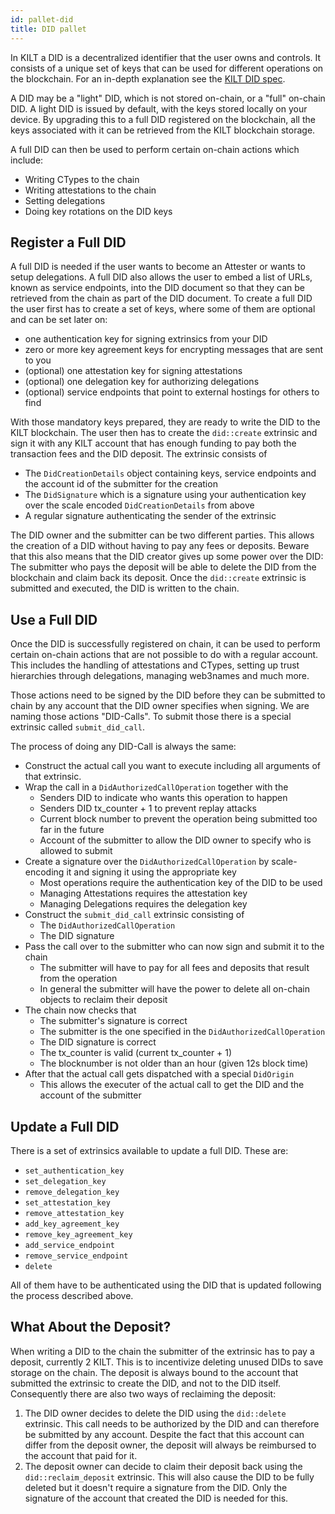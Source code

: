 ```yaml
---
id: pallet-did
title: DID pallet
---
```


In KILT a DID is a decentralized identifier that the user owns and controls.
It consists of a unique set of keys that can be used for different operations on the blockchain.
For an in-depth explanation see the [KILT DID spec](https://github.com/KILTprotocol/kilt-did-driver/blob/master/docs/did-spec/spec.md).

A DID may be a "light" DID, which is not stored on-chain, or a "full" on-chain DID.
A light DID is issued by default, with the keys stored locally on your device.
By upgrading this to a full DID registered on the blockchain, all the keys associated with it can be retrieved from the KILT blockchain storage.

A full DID can then be used to perform certain on-chain actions which include:

* Writing CTypes to the chain
* Writing attestations to the chain
* Setting delegations
* Doing key rotations on the DID keys

## Register a Full DID

A full DID is needed if the user wants to become an Attester or wants to setup delegations.
A full DID also allows the user to embed a list of URLs, known as service endpoints, into the DID document so that they can be retrieved from the chain as part of the DID document.
To create a full DID the user first has to create a set of keys, where some of them are optional and can be set later on:

* one authentication key for signing extrinsics from your DID
* zero or more key agreement keys for encrypting messages that are sent to you
* (optional) one attestation key for signing attestations
* (optional) one delegation key for authorizing delegations
* (optional) service endpoints that point to external hostings for others to find

With those mandatory keys prepared, they are ready to write the DID to the KILT blockchain.
The user then has to create the `did::create` extrinsic and sign it with any KILT account that has enough funding to pay both the transaction fees and the DID deposit.
The extrinsic consists of

* The `DidCreationDetails` object containing keys, service endpoints and the account id of the submitter for the creation
* The `DidSignature` which is a signature using your authentication key over the scale encoded `DidCreationDetails` from above
* A regular signature authenticating the sender of the extrinsic

The DID owner and the submitter can be two different parties.
This allows the creation of a DID without having to pay any fees or deposits.
Beware that this also means that the DID creator gives up some power over the DID: The submitter who pays the deposit will be able to delete the DID from the blockchain and claim back its deposit.
Once the `did::create` extrinsic is submitted and executed, the DID is written to the chain.

## Use a Full DID

Once the DID is successfully registered on chain, it can be used to perform certain on-chain actions that are not possible to do with a regular account.
This includes the handling of attestations and CTypes, setting up trust hierarchies through delegations, managing web3names and much more.

Those actions need to be signed by the DID before they can be submitted to chain by any account that the DID owner specifies when signing.
We are naming those actions "DID-Calls".
To submit those there is a special extrinsic called `submit_did_call`.

The process of doing any DID-Call is always the same:

* Construct the actual call you want to execute including all arguments of that extrinsic.
* Wrap the call in a `DidAuthorizedCallOperation` together with the
    * Senders DID to indicate who wants this operation to happen
    * Senders DID tx_counter + 1 to prevent replay attacks
    * Current block number to prevent the operation being submitted too far in the future
    * Account of the submitter to allow the DID owner to specify who is allowed to submit
* Create a signature over the `DidAuthorizedCallOperation` by scale-encoding it and signing it using the appropriate key
    * Most operations require the authentication key of the DID to be used
    * Managing Attestations requires the attestation key
    * Managing Delegations requires the delegation key
* Construct the `submit_did_call` extrinsic consisting of
    * The `DidAuthorizedCallOperation`
    * The DID signature
* Pass the call over to the submitter who can now sign and submit it to the chain
    * The submitter will have to pay for all fees and deposits that result from the operation
    * In general the submitter will have the power to delete all on-chain objects to reclaim their deposit
* The chain now checks that
    * The submitter's signature is correct
    * The submitter is the one specified in the `DidAuthorizedCallOperation`
    * The DID signature is correct
    * The tx_counter is valid (current tx_counter + 1)
    * The blocknumber is not older than an hour (given 12s block time)
* After that the actual call gets dispatched with a special `DidOrigin`
    * This allows the executer of the actual call to get the DID and the account of the submitter

## Update a Full DID

There is a set of extrinsics available to update a full DID.
These are:

* `set_authentication_key`
* `set_delegation_key`
* `remove_delegation_key`
* `set_attestation_key`
* `remove_attestation_key`
* `add_key_agreement_key`
* `remove_key_agreement_key`
* `add_service_endpoint`
* `remove_service_endpoint`
* `delete`

All of them have to be authenticated using the DID that is updated following the process described above.

## What About the Deposit?

When writing a DID to the chain the submitter of the extrinsic has to pay a deposit, currently 2 KILT.
This is to incentivize deleting unused DIDs to save storage on the chain.
The deposit is always bound to the account that submitted the extrinsic to create the DID, and not to the DID itself.
Consequently there are also two ways of reclaiming the deposit:

1) The DID owner decides to delete the DID using the `did::delete` extrinsic.
   This call needs to be authorized by the DID and can therefore be submitted by any account.
   Despite the fact that this account can differ from the deposit owner, the deposit will always be reimbursed to the account that paid for it.
2) The deposit owner can decide to claim their deposit back using the `did::reclaim_deposit` extrinsic.
   This will also cause the DID to be fully deleted but it doesn't require a signature from the DID.
   Only the signature of the account that created the DID is needed for this.
